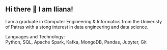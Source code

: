## Hi there 👋 I am Iliana!

I am a graduate in Computer Engineering & Informatics from the Univeristy of Patras with a stong interest in data engineering and data science.

Languages and Technology:  
Python, SQL, Apache Spark, Kafka, MongoDB, Pandas, Jupyter, Git


